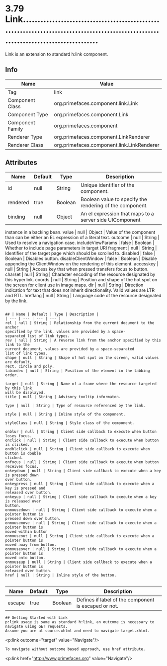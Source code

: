 # 3.79 Link....................................................................................................................................

Link is an extension to standard h:link component.

## Info

| Name | Value |
| - | - |
| Tag | link
| Component Class | org.primefaces.component.link.Link
| Component Type | org.primefaces.component.Link
| Component Family | org.primefaces.component |
| Renderer Type | org.primefaces.component.LinkRenderer
| Renderer Class | org.primefaces.component.link.LinkRenderer

## Attributes

| Name | Default | Type | Description | 
| --- | --- | --- | --- |
id | null | String | Unique identifier of the component.
rendered | true | Boolean | Boolean value to specify the rendering of the component.
binding | null | Object | An el expression that maps to a server side UIComponent
instance in a backing bean.
value | null | Object | Value of the component than can be either an EL expression
of a literal text.
outcome | null | String | Used to resolve a navigation case.
includeViewParams | false | Boolean | Whether to include page parameters in target URI
fragment | null | String | Identifier of the target page which should be scrolled to.
disabled | false | Boolean | Disables button.
disableClientWindow | false | Boolean | Disable appending the ClientWindow on the rendering of
this element.
accesskey | null | String | Access key that when pressed transfers focus to button.
charset | null | String | Character encoding of the resource designated by this
hyperlink.
coords | null | String | Position and shape of the hot spot on the screen for client
use in image maps.
dir | null | String | Direction indication for text that does not inherit
directionality. Valid values are LTR and RTL.
hreflang | null | String | Language code of the resource designated by the link.
```

## | Name | Default | Type | Description | 
| --- | --- | --- | --- |
rel | null | String | Relationship from the current document to the anchor
specified by the link, values are provided by a space-
separated list of link types.
rev | null | String | A reverse link from the anchor specified by this link to the
current document, values are provided by a space-separated
list of link types.
shape | null | String | Shape of hot spot on the screen, valid values are default,
rect, circle and poly.
tabindex | null | String | Position of the element in the tabbing order.

target | null | String | Name of a frame where the resource targeted by this link
will be displayed.
title | null | String | Advisory tooltip informaton.

type | null | String | Type of resource referenced by the link.

style | null | String | Inline style of the component.

styleClass | null | String | Style class of the component.

onblur | null | String | Client side callback to execute when button loses focus.
onclick | null | String | Client side callback to execute when button is clicked.
ondblclick | null | String | Client side callback to execute when button is double
clicked.
onfocus | null | String | Client side callback to execute when button receives focus.
onkeydown | null | String | Client side callback to execute when a key is pressed down
over button.
onkeypress | null | String | Client side callback to execute when a key is pressed and
released over button.
onkeyup | null | String | Client side callback to execute when a key is released over
button.
onmousedown | null | String | Client side callback to execute when a pointer button is
pressed down over button.
onmousemove | null | String | Client side callback to execute when a pointer button is
moved within button
onmouseout | null | String | Client side callback to execute when a pointer button is
moved away from button.
onmouseover | null | String | Client side callback to execute when a pointer button is
moved onto button.
onmouseup | null | String | Client side callback to execute when a pointer button is
released over button.
href | null | String | Inline style of the button.


```
| Name | Default | Type | Description | 
| --- | --- | --- | --- |
escape | true | Boolean | Defines if label of the component is escaped or not.
```
## Getting Started with Link
p:link usage is same as standard h:link, an outcome is necessary to navigate using GET requests.
Assume you are at source.xhtml and need to navigate target.xhtml.

```
<p:link outcome="target" value="Navigate"/>
```
To navigate without outcome based approach, use href attribute.

```
<p:link href="http://www.primefaces.org" value="Navigate"/>
```
